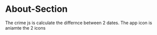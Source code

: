 # About-Section
The crime js is calculate the differnce between 2 dates. The app icon is aniamte the 2 icons
